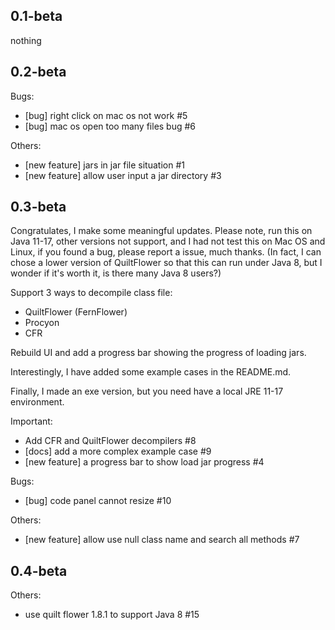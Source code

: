 ## 0.1-beta

nothing

## 0.2-beta

Bugs:
- [bug] right click on mac os not work #5
- [bug] mac os open too many files bug #6

Others:
- [new feature] jars in jar file situation #1
- [new feature] allow user input a jar directory #3

## 0.3-beta

Congratulates, I make some meaningful updates. Please note, run this on Java 11-17, other versions not support, 
and I had not test this on Mac OS and Linux, if you found a bug, please report a issue, much thanks. 
(In fact, I can chose a lower version of QuiltFlower so that this can run under Java 8, 
but I wonder if it's worth it, is there many Java 8 users?)

Support 3 ways to decompile class file:
- QuiltFlower (FernFlower)
- Procyon
- CFR

Rebuild UI and add a progress bar showing the progress of loading jars.

Interestingly, I have added some example cases in the README.md.

Finally, I made an exe version, but you need have a local JRE 11-17 environment.

Important:
- Add CFR and QuiltFlower decompilers #8
- [docs] add a more complex example case #9
- [new feature] a progress bar to show load jar progress #4

Bugs:
- [bug] code panel cannot resize #10

Others:
- [new feature] allow use null class name and search all methods #7

## 0.4-beta

Others:
- use quilt flower 1.8.1 to support Java 8 #15